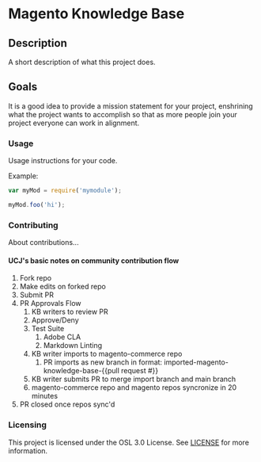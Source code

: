   # Magento Knowledge Base

## Description

A short description of what this project does.

## Goals

It is a good idea to provide a mission statement for your project, enshrining
what the project wants to accomplish so that as more people join your project
everyone can work in alignment.

### Usage

Usage instructions for your code.

Example:

```javascript
var myMod = require('mymodule');

myMod.foo('hi');
```

### Contributing

About contributions...

#### UCJ's basic notes on community contribution flow

1. Fork repo
1. Make edits on forked repo
1. Submit PR
1. PR Approvals Flow
   1. KB writers to review PR
   1. Approve/Deny
   1. Test Suite
      1. Adobe CLA
      1. Markdown Linting
   1. KB writer imports to magento-commerce repo
      1. PR imports as new branch in format: imported-magento-knowledge-base-{{pull request #}}
   1. KB writer submits PR to merge import branch and main branch
   1. magento-commerce repo and magento repos syncronize in 20 minutes
1. PR closed once repos sync'd

### Licensing

This project is licensed under the OSL 3.0 License. See [LICENSE](LICENSE) for more information.
